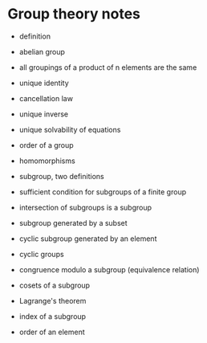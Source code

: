 # Group theory notes

- definition

- abelian group

- all groupings of a product of n elements are the same

- unique identity

- cancellation law

- unique inverse

- unique solvability of equations

- order of a group

- homomorphisms

- subgroup, two definitions

- sufficient condition for subgroups of a finite group

- intersection of subgroups is a subgroup

- subgroup generated by a subset

- cyclic subgroup generated by an element

- cyclic groups

- congruence modulo a subgroup (equivalence relation)

- cosets of a subgroup

- Lagrange's theorem

- index of a subgroup

- order of an element
